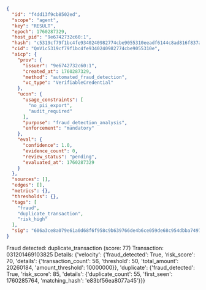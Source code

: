 ```json
{
  "id": "f4dd13f9cb8502ed",
  "scope": "agent",
  "key": "RESULT",
  "epoch": 1760287329,
  "host_pid": "9e6742732c60:1",
  "hash": "c5319cf79f1bc4fe9340240982774cbe9055310eeadf6144c8ad816f837a9b67",
  "cid": "QmV1c5319cf79f1bc4fe9340240982774cbe9055310e",
  "aicp": {
    "prov": {
      "issuer": "9e6742732c60:1",
      "created_at": 1760287329,
      "method": "automated_fraud_detection",
      "vc_type": "VerifiableCredential"
    },
    "ucon": {
      "usage_constraints": [
        "no_pii_export",
        "audit_required"
      ],
      "purpose": "fraud_detection_analysis",
      "enforcement": "mandatory"
    },
    "eval": {
      "confidence": 1.0,
      "evidence_count": 0,
      "review_status": "pending",
      "evaluated_at": 1760287329
    }
  },
  "sources": [],
  "edges": [],
  "metrics": {},
  "thresholds": {},
  "tags": [
    "fraud",
    "duplicate_transaction",
    "risk_high"
  ],
  "sig": "606a3ce8a079e61a0d68f6f958c9b639766de4b6ce059de68c954dbba7497b5f"
}
```

Fraud detected: duplicate_transaction (score: 77)
Transaction: 031201469103825
Details: {'velocity': {'fraud_detected': True, 'risk_score': 70, 'details': {'transaction_count': 56, 'threshold': 50, 'total_amount': 20260184, 'amount_threshold': 10000000}}, 'duplicate': {'fraud_detected': True, 'risk_score': 85, 'details': {'duplicate_count': 55, 'first_seen': 1760285764, 'matching_hash': 'e83bf56ea8077a45'}}}